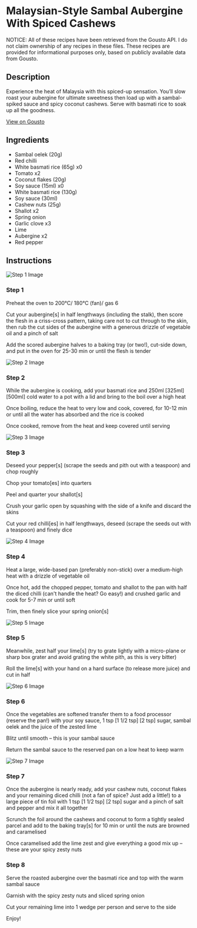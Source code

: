 # Malaysian-Style Sambal Aubergine With Spiced Cashews

NOTICE: All of these recipes have been retrieved from the Gousto API. I do not claim ownership of any recipes in these files. These recipes are provided for informational purposes only, based on publicly available data from Gousto.

## Description

Experience the heat of Malaysia with this spiced-up sensation. You’ll slow roast your aubergine for ultimate sweetness then load up with a sambal-spiked sauce and spicy coconut cashews. Serve with basmati rice to soak up all the goodness.

[View on Gousto](https://www.gousto.co.uk/recipes/cookbook/se-asia-malaysian-style-sambal-aubergine-with-spiced-cashews)

## Ingredients

- Sambal oelek (20g)
- Red chilli
- White basmati rice (65g) x0
- Tomato x2
- Coconut flakes (20g)
- Soy sauce (15ml) x0
- White basmati rice (130g)
- Soy sauce (30ml)
- Cashew nuts (25g)
- Shallot x2
- Spring onion
- Garlic clove x3
- Lime
- Aubergine x2
- Red pepper

## Instructions

![Step 1 Image](https://production-media.gousto.co.uk/cms/recipe-step-image/Step-1-1723203992386-x200.jpg)

### Step 1

Preheat the oven to 200°C/ 180°C (fan)/ gas 6

Cut your aubergine[s] in half lengthways (including the stalk), then score the flesh in a criss-cross pattern, taking care not to cut through to the skin, then rub the cut sides of the aubergine with a generous drizzle of vegetable oil and a pinch of salt

Add the scored aubergine halves to a baking tray (or two!), cut-side down, and put in the oven for 25-30 min or until the flesh is tender

![Step 2 Image](https://production-media.gousto.co.uk/cms/recipe-step-image/Step-2-1723203996803-x200.jpg)

### Step 2

While the aubergine is cooking, add your basmati rice and 250ml <span class="text-purple">[325ml]</span> <span class="text-danger">[500ml] </span>cold water to a pot with a lid and bring to the boil over a high heat

Once boiling, reduce the heat to very low and cook, covered, for 10-12 min or until all the water has absorbed and the rice is cooked

Once cooked, remove from the heat and keep covered until serving

![Step 3 Image](https://production-media.gousto.co.uk/cms/recipe-step-image/Step-3-1723204001970-x200.jpg)

### Step 3

Deseed your pepper[s] (scrape the seeds and pith out with a teaspoon) and chop roughly

Chop your tomato[es] into quarters

Peel and quarter your shallot[s]

Crush your garlic open by squashing with the side of a knife and discard the skins

Cut your red chilli[es] in half lengthways, deseed (scrape the seeds out with a teaspoon) and finely dice

![Step 4 Image](https://production-media.gousto.co.uk/cms/recipe-step-image/Step-4-1723204006415-x200.jpg)

### Step 4

Heat a large, wide-based pan (preferably non-stick) over a medium-high heat with a drizzle of vegetable oil

Once hot, add the chopped pepper, tomato and shallot to the pan with half the diced chilli (can't handle the heat? Go easy!) and crushed garlic and cook for 5-7 min or until soft

Trim, then finely slice your spring onion[s]

![Step 5 Image](https://production-media.gousto.co.uk/cms/recipe-step-image/Step-5-1723204010125-x200.jpg)

### Step 5

Meanwhile, zest half your lime[s] (try to grate lightly with a micro-plane or sharp box grater and avoid grating the white pith, as this is very bitter)

Roll the lime[s] with your hand on a hard surface (to release more juice) and cut in half

![Step 6 Image](https://production-media.gousto.co.uk/cms/recipe-step-image/Step-6-1723204014394-x200.jpg)

### Step 6

Once the vegetables are softened transfer them to a food processor (reserve the pan!) with your soy sauce, 1 tsp <span class="text-purple">[1 1/2 tsp]</span><span class="text-danger"> [2 tsp] </span>sugar, sambal oelek and the juice of the zested lime

Blitz until smooth – this is your sambal sauce

Return the sambal sauce to the reserved pan on a low heat to keep warm

![Step 7 Image](https://production-media.gousto.co.uk/cms/recipe-step-image/Step-7-1723204018635-x200.jpg)

### Step 7

Once the aubergine is nearly ready, add your cashew nuts, coconut flakes and your remaining diced chilli (not a fan of spice? Just add a little!) to a large piece of tin foil with 1 tsp <span class="text-purple">[1 1/2 tsp]</span> <span class="text-danger">[2 tsp]</span> sugar and a pinch of salt and pepper and mix it all together

Scrunch the foil around the cashews and coconut to form a tightly sealed parcel and add to the baking tray[s] for 10 min or until the nuts are browned and caramelised

Once caramelised add the lime zest and give everything a good mix up – these are your spicy zesty nuts

### Step 8

Serve the roasted aubergine over the basmati rice and top with the warm sambal sauce

Garnish with the spicy zesty nuts and sliced spring onion

Cut your remaining lime into 1 wedge per person and serve to the side

Enjoy!


